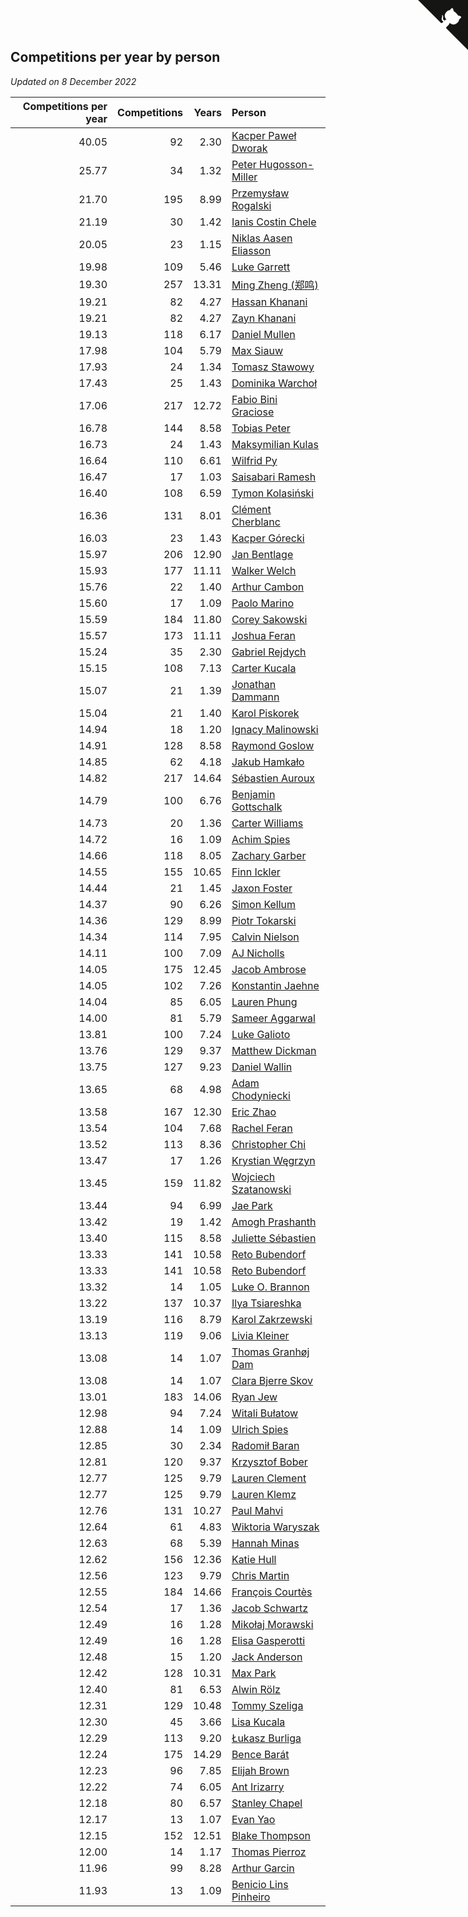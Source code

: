 ## Competitions per year by person

*Updated on  8 December 2022*

| Competitions per year | Competitions | Years | Person |
| ---: | ---: | ---: | :--- |
| 40.05 | 92 | 2.30 | [Kacper Paweł Dworak](https://www.worldcubeassociation.org/persons/2020DWOR01) |
| 25.77 | 34 | 1.32 | [Peter Hugosson-Miller](https://www.worldcubeassociation.org/persons/2021HUGO01) |
| 21.70 | 195 | 8.99 | [Przemysław Rogalski](https://www.worldcubeassociation.org/persons/2013ROGA02) |
| 21.19 | 30 | 1.42 | [Ianis Costin Chele](https://www.worldcubeassociation.org/persons/2021CHEL01) |
| 20.05 | 23 | 1.15 | [Niklas Aasen Eliasson](https://www.worldcubeassociation.org/persons/2021ELIA01) |
| 19.98 | 109 | 5.46 | [Luke Garrett](https://www.worldcubeassociation.org/persons/2017GARR05) |
| 19.30 | 257 | 13.31 | [Ming Zheng (郑鸣)](https://www.worldcubeassociation.org/persons/2009ZHEN11) |
| 19.21 | 82 | 4.27 | [Hassan Khanani](https://www.worldcubeassociation.org/persons/2018KHAN26) |
| 19.21 | 82 | 4.27 | [Zayn Khanani](https://www.worldcubeassociation.org/persons/2018KHAN28) |
| 19.13 | 118 | 6.17 | [Daniel Mullen](https://www.worldcubeassociation.org/persons/2016MULL04) |
| 17.98 | 104 | 5.79 | [Max Siauw](https://www.worldcubeassociation.org/persons/2017SIAU02) |
| 17.93 | 24 | 1.34 | [Tomasz Stawowy](https://www.worldcubeassociation.org/persons/2021STAW01) |
| 17.43 | 25 | 1.43 | [Dominika Warchoł](https://www.worldcubeassociation.org/persons/2021WARC01) |
| 17.06 | 217 | 12.72 | [Fabio Bini Graciose](https://www.worldcubeassociation.org/persons/2010GRAC02) |
| 16.78 | 144 | 8.58 | [Tobias Peter](https://www.worldcubeassociation.org/persons/2014PETE03) |
| 16.73 | 24 | 1.43 | [Maksymilian Kulas](https://www.worldcubeassociation.org/persons/2021KULA02) |
| 16.64 | 110 | 6.61 | [Wilfrid Py](https://www.worldcubeassociation.org/persons/2016PYWI01) |
| 16.47 | 17 | 1.03 | [Saisabari Ramesh](https://www.worldcubeassociation.org/persons/2021RAME01) |
| 16.40 | 108 | 6.59 | [Tymon Kolasiński](https://www.worldcubeassociation.org/persons/2016KOLA02) |
| 16.36 | 131 | 8.01 | [Clément Cherblanc](https://www.worldcubeassociation.org/persons/2014CHER05) |
| 16.03 | 23 | 1.43 | [Kacper Górecki](https://www.worldcubeassociation.org/persons/2021GORE01) |
| 15.97 | 206 | 12.90 | [Jan Bentlage](https://www.worldcubeassociation.org/persons/2010BENT01) |
| 15.93 | 177 | 11.11 | [Walker Welch](https://www.worldcubeassociation.org/persons/2011WELC01) |
| 15.76 | 22 | 1.40 | [Arthur Cambon](https://www.worldcubeassociation.org/persons/2021CAMB01) |
| 15.60 | 17 | 1.09 | [Paolo Marino](https://www.worldcubeassociation.org/persons/2021MARI04) |
| 15.59 | 184 | 11.80 | [Corey Sakowski](https://www.worldcubeassociation.org/persons/2011SAKO01) |
| 15.57 | 173 | 11.11 | [Joshua Feran](https://www.worldcubeassociation.org/persons/2011FERA01) |
| 15.24 | 35 | 2.30 | [Gabriel Rejdych](https://www.worldcubeassociation.org/persons/2020REJD01) |
| 15.15 | 108 | 7.13 | [Carter Kucala](https://www.worldcubeassociation.org/persons/2015KUCA01) |
| 15.07 | 21 | 1.39 | [Jonathan Dammann](https://www.worldcubeassociation.org/persons/2021DAMM01) |
| 15.04 | 21 | 1.40 | [Karol Piskorek](https://www.worldcubeassociation.org/persons/2021PISK01) |
| 14.94 | 18 | 1.20 | [Ignacy Malinowski](https://www.worldcubeassociation.org/persons/2021MALI02) |
| 14.91 | 128 | 8.58 | [Raymond Goslow](https://www.worldcubeassociation.org/persons/2014GOSL01) |
| 14.85 | 62 | 4.18 | [Jakub Hamkało](https://www.worldcubeassociation.org/persons/2018HAMK01) |
| 14.82 | 217 | 14.64 | [Sébastien Auroux](https://www.worldcubeassociation.org/persons/2008AURO01) |
| 14.79 | 100 | 6.76 | [Benjamin Gottschalk](https://www.worldcubeassociation.org/persons/2016GOTT01) |
| 14.73 | 20 | 1.36 | [Carter Williams](https://www.worldcubeassociation.org/persons/2021WILL06) |
| 14.72 | 16 | 1.09 | [Achim Spies](https://www.worldcubeassociation.org/persons/2021SPIE01) |
| 14.66 | 118 | 8.05 | [Zachary Garber](https://www.worldcubeassociation.org/persons/2014GARB01) |
| 14.55 | 155 | 10.65 | [Finn Ickler](https://www.worldcubeassociation.org/persons/2012ICKL01) |
| 14.44 | 21 | 1.45 | [Jaxon Foster](https://www.worldcubeassociation.org/persons/2021FOST01) |
| 14.37 | 90 | 6.26 | [Simon Kellum](https://www.worldcubeassociation.org/persons/2016KELL12) |
| 14.36 | 129 | 8.99 | [Piotr Tokarski](https://www.worldcubeassociation.org/persons/2013TOKA01) |
| 14.34 | 114 | 7.95 | [Calvin Nielson](https://www.worldcubeassociation.org/persons/2014NIEL03) |
| 14.11 | 100 | 7.09 | [AJ Nicholls](https://www.worldcubeassociation.org/persons/2015NICH04) |
| 14.05 | 175 | 12.45 | [Jacob Ambrose](https://www.worldcubeassociation.org/persons/2010AMBR01) |
| 14.05 | 102 | 7.26 | [Konstantin Jaehne](https://www.worldcubeassociation.org/persons/2015JAEH01) |
| 14.04 | 85 | 6.05 | [Lauren Phung](https://www.worldcubeassociation.org/persons/2016PHUN02) |
| 14.00 | 81 | 5.79 | [Sameer Aggarwal](https://www.worldcubeassociation.org/persons/2017AGGA01) |
| 13.81 | 100 | 7.24 | [Luke Galioto](https://www.worldcubeassociation.org/persons/2015GALI02) |
| 13.76 | 129 | 9.37 | [Matthew Dickman](https://www.worldcubeassociation.org/persons/2013DICK01) |
| 13.75 | 127 | 9.23 | [Daniel Wallin](https://www.worldcubeassociation.org/persons/2013WALL03) |
| 13.65 | 68 | 4.98 | [Adam Chodyniecki](https://www.worldcubeassociation.org/persons/2017CHOD02) |
| 13.58 | 167 | 12.30 | [Eric Zhao](https://www.worldcubeassociation.org/persons/2010ZHAO19) |
| 13.54 | 104 | 7.68 | [Rachel Feran](https://www.worldcubeassociation.org/persons/2015FERA01) |
| 13.52 | 113 | 8.36 | [Christopher Chi](https://www.worldcubeassociation.org/persons/2014CHIC01) |
| 13.47 | 17 | 1.26 | [Krystian Węgrzyn](https://www.worldcubeassociation.org/persons/2021WEGR01) |
| 13.45 | 159 | 11.82 | [Wojciech Szatanowski](https://www.worldcubeassociation.org/persons/2011SZAT01) |
| 13.44 | 94 | 6.99 | [Jae Park](https://www.worldcubeassociation.org/persons/2015PARK24) |
| 13.42 | 19 | 1.42 | [Amogh Prashanth](https://www.worldcubeassociation.org/persons/2021PRAS01) |
| 13.40 | 115 | 8.58 | [Juliette Sébastien](https://www.worldcubeassociation.org/persons/2014SEBA01) |
| 13.33 | 141 | 10.58 | [Reto Bubendorf](https://www.worldcubeassociation.org/persons/2012BUBE01) |
| 13.33 | 141 | 10.58 | [Reto Bubendorf](https://www.worldcubeassociation.org/persons/2012BUBE01) |
| 13.32 | 14 | 1.05 | [Luke O. Brannon](https://www.worldcubeassociation.org/persons/2021BRAN02) |
| 13.22 | 137 | 10.37 | [Ilya Tsiareshka](https://www.worldcubeassociation.org/persons/2012TERE01) |
| 13.19 | 116 | 8.79 | [Karol Zakrzewski](https://www.worldcubeassociation.org/persons/2014ZAKR01) |
| 13.13 | 119 | 9.06 | [Livia Kleiner](https://www.worldcubeassociation.org/persons/2013KLEI03) |
| 13.08 | 14 | 1.07 | [Thomas Granhøj Dam](https://www.worldcubeassociation.org/persons/2021DAMT01) |
| 13.08 | 14 | 1.07 | [Clara Bjerre Skov](https://www.worldcubeassociation.org/persons/2021SKOV01) |
| 13.01 | 183 | 14.06 | [Ryan Jew](https://www.worldcubeassociation.org/persons/2008JEWR01) |
| 12.98 | 94 | 7.24 | [Witali Bułatow](https://www.worldcubeassociation.org/persons/2015BUAT01) |
| 12.88 | 14 | 1.09 | [Ulrich Spies](https://www.worldcubeassociation.org/persons/2021SPIE02) |
| 12.85 | 30 | 2.34 | [Radomił Baran](https://www.worldcubeassociation.org/persons/2020BARA02) |
| 12.81 | 120 | 9.37 | [Krzysztof Bober](https://www.worldcubeassociation.org/persons/2013BOBE01) |
| 12.77 | 125 | 9.79 | [Lauren Clement](https://www.worldcubeassociation.org/persons/2013KLEM01) |
| 12.77 | 125 | 9.79 | [Lauren Klemz](https://www.worldcubeassociation.org/persons/2013KLEM01) |
| 12.76 | 131 | 10.27 | [Paul Mahvi](https://www.worldcubeassociation.org/persons/2012MAHV01) |
| 12.64 | 61 | 4.83 | [Wiktoria Waryszak](https://www.worldcubeassociation.org/persons/2018WARY01) |
| 12.63 | 68 | 5.39 | [Hannah Minas](https://www.worldcubeassociation.org/persons/2017MINA04) |
| 12.62 | 156 | 12.36 | [Katie Hull](https://www.worldcubeassociation.org/persons/2010HULL01) |
| 12.56 | 123 | 9.79 | [Chris Martin](https://www.worldcubeassociation.org/persons/2013MART03) |
| 12.55 | 184 | 14.66 | [François Courtès](https://www.worldcubeassociation.org/persons/2008COUR01) |
| 12.54 | 17 | 1.36 | [Jacob Schwartz](https://www.worldcubeassociation.org/persons/2021SCHW01) |
| 12.49 | 16 | 1.28 | [Mikołaj Morawski](https://www.worldcubeassociation.org/persons/2021MORA01) |
| 12.49 | 16 | 1.28 | [Elisa Gasperotti](https://www.worldcubeassociation.org/persons/2021GASP01) |
| 12.48 | 15 | 1.20 | [Jack Anderson](https://www.worldcubeassociation.org/persons/2021ANDE05) |
| 12.42 | 128 | 10.31 | [Max Park](https://www.worldcubeassociation.org/persons/2012PARK03) |
| 12.40 | 81 | 6.53 | [Alwin Rölz](https://www.worldcubeassociation.org/persons/2016ROLZ01) |
| 12.31 | 129 | 10.48 | [Tommy Szeliga](https://www.worldcubeassociation.org/persons/2012SZEL01) |
| 12.30 | 45 | 3.66 | [Lisa Kucala](https://www.worldcubeassociation.org/persons/2019KUCA01) |
| 12.29 | 113 | 9.20 | [Łukasz Burliga](https://www.worldcubeassociation.org/persons/2013BURL01) |
| 12.24 | 175 | 14.29 | [Bence Barát](https://www.worldcubeassociation.org/persons/2008BARA01) |
| 12.23 | 96 | 7.85 | [Elijah Brown](https://www.worldcubeassociation.org/persons/2015BROW03) |
| 12.22 | 74 | 6.05 | [Ant Irizarry](https://www.worldcubeassociation.org/persons/2016IRIZ02) |
| 12.18 | 80 | 6.57 | [Stanley Chapel](https://www.worldcubeassociation.org/persons/2016CHAP04) |
| 12.17 | 13 | 1.07 | [Evan Yao](https://www.worldcubeassociation.org/persons/2021YAOE02) |
| 12.15 | 152 | 12.51 | [Blake Thompson](https://www.worldcubeassociation.org/persons/2010THOM03) |
| 12.00 | 14 | 1.17 | [Thomas Pierroz](https://www.worldcubeassociation.org/persons/2021PIER01) |
| 11.96 | 99 | 8.28 | [Arthur Garcin](https://www.worldcubeassociation.org/persons/2014GARC27) |
| 11.93 | 13 | 1.09 | [Benicio Lins Pinheiro](https://www.worldcubeassociation.org/persons/2021PINH01) |


<a href="https://github.com/JustinTimeCuber/wca_statistics" class="github-corner" aria-label="View source on Github"><svg width="80" height="80" viewBox="0 0 250 250" style="fill:#151513; color:#fff; position: absolute; top: 0; border: 0; right: 0;" aria-hidden="true"><path d="M0,0 L115,115 L130,115 L142,142 L250,250 L250,0 Z"></path><path d="M128.3,109.0 C113.8,99.7 119.0,89.6 119.0,89.6 C122.0,82.7 120.5,78.6 120.5,78.6 C119.2,72.0 123.4,76.3 123.4,76.3 C127.3,80.9 125.5,87.3 125.5,87.3 C122.9,97.6 130.6,101.9 134.4,103.2" fill="currentColor" style="transform-origin: 130px 106px;" class="octo-arm"></path><path d="M115.0,115.0 C114.9,115.1 118.7,116.5 119.8,115.4 L133.7,101.6 C136.9,99.2 139.9,98.4 142.2,98.6 C133.8,88.0 127.5,74.4 143.8,58.0 C148.5,53.4 154.0,51.2 159.7,51.0 C160.3,49.4 163.2,43.6 171.4,40.1 C171.4,40.1 176.1,42.5 178.8,56.2 C183.1,58.6 187.2,61.8 190.9,65.4 C194.5,69.0 197.7,73.2 200.1,77.6 C213.8,80.2 216.3,84.9 216.3,84.9 C212.7,93.1 206.9,96.0 205.4,96.6 C205.1,102.4 203.0,107.8 198.3,112.5 C181.9,128.9 168.3,122.5 157.7,114.1 C157.9,116.9 156.7,120.9 152.7,124.9 L141.0,136.5 C139.8,137.7 141.6,141.9 141.8,141.8 Z" fill="currentColor" class="octo-body"></path></svg></a><style>.github-corner:hover .octo-arm{animation:octocat-wave 560ms ease-in-out}@keyframes octocat-wave{0%,100%{transform:rotate(0)}20%,60%{transform:rotate(-25deg)}40%,80%{transform:rotate(10deg)}}@media (max-width:500px){.github-corner:hover .octo-arm{animation:none}.github-corner .octo-arm{animation:octocat-wave 560ms ease-in-out}}</style>
